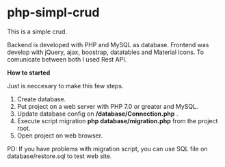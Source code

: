 # php-simpl-crud
This is a simple crud.

Backend is developed with PHP and MySQL as database.
Frontend was develop with jQuery, ajax, boostrap, datatables and Material Icons.
To comunicate between both I used Rest API.

**How to started**

Just is neccesary to make this few steps.

1. Create database.
2. Put project on a web server with PHP 7.0 or greater and MySQL.
3. Update database config on **/database/Connection.php** .
4. Execute script migration **php database/migration.php** from the project root.
5. Open project on web browser.

PD: If you have problems with migration script, you can use SQL file on database/restore.sql to test web site.


